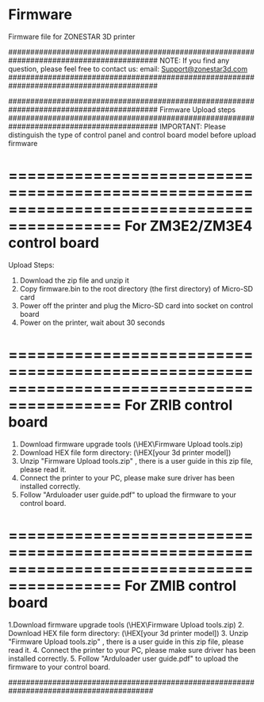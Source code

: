 # Firmware

Firmware file for ZONESTAR 3D printer

##########################################################################################
NOTE:
If you find any question, please feel free to contact us:
email: Support@zonestar3d.com
##########################################################################################

##########################################################################################
		Firmware Upload steps
##########################################################################################
IMPORTANT: 
Please distinguish the type of control panel and control board model before upload firmware

==========================================================================================
For ZM3E2/ZM3E4 control board
==========================================================================================
Upload Steps:
1. Download the zip file and unzip it
2. Copy firmware.bin to the root directory (the first directory) of Micro-SD card
3. Power off the printer and plug the Micro-SD card into socket on control board
5. Power on the printer, wait about 30 seconds

==========================================================================================
For ZRIB control board
==========================================================================================
1. Download firmware upgrade tools (\HEX\Firmware Upload tools.zip)
2. Download HEX file form directory: (\HEX\[your 3d printer model]\)
3. Unzip "Firmware Upload tools.zip" , there is a user guide in this zip file, please read it. 
4. Connect the printer to your PC, please make sure driver has been installed correctly. 
5. Follow "Arduloader user guide.pdf" to upload the firmware to your control board.

==========================================================================================
For ZMIB control board
==========================================================================================
1.Download firmware upgrade tools (\HEX\Firmware Upload tools.zip)
2. Download HEX file form directory: (\HEX\[your 3d printer model]\)
3. Unzip "Firmware Upload tools.zip" , there is a user guide in this zip file, please read it. 
4. Connect the printer to your PC, please make sure driver has been installed correctly. 
5. Follow "Arduloader user guide.pdf" to upload the firmware to your control board.

#########################################################################################

